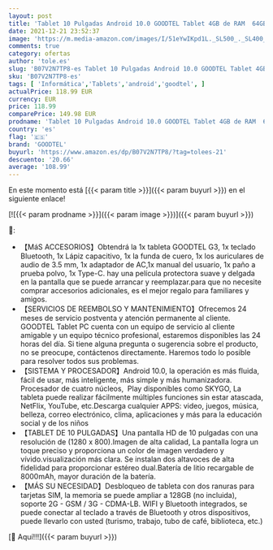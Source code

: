 ```yaml
---
layout: post
title: 'Tablet 10 Pulgadas Android 10.0 GOODTEL Tablet 4GB de RAM  64GB de Memoria Interna  Escalable 128GB  Quad-Core  WiFi + Dual SIM 8000mAh Batería Bluetooth WiFi Cámara Dual  Type-C - Oro Rosa'
date: 2021-12-21 23:52:37
image: 'https://m.media-amazon.com/images/I/51eYwIKpd1L._SL500_._SL400_.jpg'
comments: true
category: ofertas
author: 'tole.es'
slug: 'B07V2N7TP8-es Tablet 10 Pulgadas Android 10.0 GOODTEL Tablet 4GB de RAM...'
sku: 'B07V2N7TP8-es'
tags: [ 'Informática','Tablets','android','goodtel', ]
actualPrice: 118.99 EUR
currency: EUR
price: 118.99
comparePrice: 149.98 EUR
prodname: 'Tablet 10 Pulgadas Android 10.0 GOODTEL Tablet 4GB de RAM  64GB de Memoria Interna  Escalable 128GB  Quad-Core  WiFi + Dual SIM 8000mAh Batería Bluetooth WiFi Cámara Dual  Type-C - Oro Rosa'
country: 'es'
flag: '🇪🇸'
brand: 'GOODTEL'
buyurl: 'https://www.amazon.es/dp/B07V2N7TP8/?tag=tolees-21'
descuento: '20.66'
average: '108.99'
---
```


En este momento está [{{< param title >}}]({{< param buyurl >}}) en el siguiente enlace!

[![{{< param prodname >}}]({{< param image >}})]({{< param buyurl >}})

🔎:

- 【MáS ACCESORIOS】Obtendrá la 1x tableta GOODTEL G3, 1x teclado Bluetooth, 1x Lápiz capacitivo, 1x la funda de cuero, 1x los auriculares de audio de 3.5 mm, 1x adaptador de AC,1x manual del usuario, 1x paño a prueba polvo, 1x Type-C. hay una película protectora suave y delgada en la pantalla que se puede arrancar y reemplazar.para que no necesite comprar accesorios adicionales, es el mejor regalo para familiares y amigos.
- 【SERVICIOS DE REEMBOLSO Y MANTENIMIENTO】Ofrecemos 24 meses de servicio postventa y atención permanente al cliente. GOODTEL Tablet PC cuenta con un equipo de servicio al cliente amigable y un equipo técnico profesional, estaremos disponibles las 24 horas del día. Si tiene alguna pregunta o sugerencia sobre el producto, no se preocupe, contáctenos directamente. Haremos todo lo posible para resolver todos sus problemas.
- 【SISTEMA Y PROCESADOR】Android 10.0, la operación es más fluida, fácil de usar, más inteligente, más simple y más humanizadora. Procesador de cuatro núcleos,  Play disponibles como SKYGO, La tableta puede realizar fácilmente múltiples funciones sin estar atascada, NetFlix, YouTube, etc.Descarga cualquier APPS: video, juegos, música, belleza, correo electrónico, clima, aplicaciones y más para la educación social y de los niños
- 【TABLET DE 10 PULGADAS】Una pantalla HD de 10 pulgadas con una resolución de (1280 x 800).Imagen de alta calidad, La pantalla logra un toque preciso y proporciona un color de imagen verdadero y vívido.visualización más clara. Se instalan dos altavoces de alta fidelidad para proporcionar estéreo dual.Batería de litio recargable de 8000mAh, mayor duración de la batería.
- 【MÁS SU NECESIDAD】Desbloqueo de tableta con dos ranuras para tarjetas SIM, la memoria se puede ampliar a 128GB (no incluida), soporte 2G - GSM / 3G - CDMA-LB. WIFI y Bluetooth integrados, se puede conectar al teclado a través de Bluetooth y otros dispositivos, puede llevarlo con usted (turismo, trabajo, tubo de café, biblioteca, etc.)

[🛒 Aquí!!!]({{< param buyurl >}})
